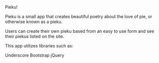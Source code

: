 Pieku!

Pieku is a small app that creates beautiful poetry about the love of pie, or otherwise known as a pieku.

Users can create their own pieku based from an easy to use form and see their piekus listed on the site.

This app utilizes libraries such as:

Underscore
Bootstrap
jQuery